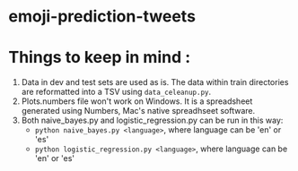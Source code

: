 # emoji-prediction-tweets

# Things to keep in mind : 

1. Data in dev and test sets are used as is. The data within train directories are reformatted into a TSV using `data_celeanup.py`.
2. Plots.numbers file won't work on Windows. It is a spreadsheet generated using Numbers, Mac's native spreadhseet software.
3. Both naive_bayes.py and logistic_regression.py can be run in this way:
    - `python naive_bayes.py <language>`, where language can be 'en' or 'es' 
    - `python logistic_regression.py <language>`, where language can be 'en' or 'es' 
